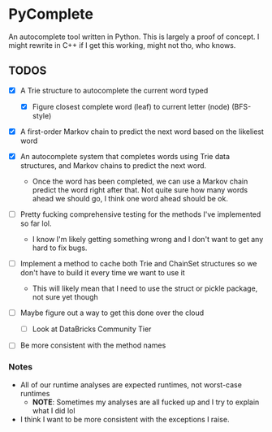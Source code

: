 # PyComplete

An autocomplete tool written in Python. This is largely a proof of concept.
I might rewrite in C++ if I get this working, might not tho, who knows.

## TODOS
- [x] A Trie structure to autocomplete the current word typed
    - [x] Figure closest complete word (leaf) to current letter (node) (BFS-style) 
- [x] A first-order Markov chain to predict the next word based on the likeliest word
- [x] An autocomplete system that completes words using Trie data structures, and Markov chains to predict the next word.
    - Once the word has been completed, we can use a Markov chain predict the word right after that. Not quite sure how many words ahead we should go, I think one word ahead should be ok.
- [ ] Pretty fucking comprehensive testing for the methods I've implemented so far lol.
    - I know I'm likely getting something wrong and I don't want to get any hard to fix bugs.
- [ ] Implement a method to cache both Trie and ChainSet structures so we don't have to build it every time we want to use it
    - This will likely mean that I need to use the struct or pickle package, not sure yet though
- [ ] Maybe figure out a way to get this done over the cloud
    - [ ] Look at DataBricks Community Tier
- [ ] Be more consistent with the method names


### Notes
- All of our runtime analyses are expected runtimes, not worst-case runtimes 
    - **NOTE**: Sometimes my analyses are all fucked up and I try to explain what I did lol
- I think I want to be more consistent with the exceptions I raise.
